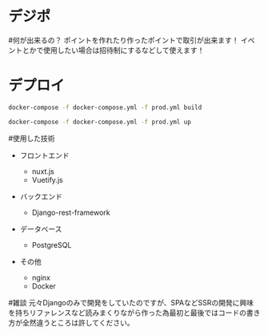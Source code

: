 # デジポ


#何が出来るの？
ポイントを作れたり作ったポイントで取引が出来ます！
イベントとかで使用したい場合は招待制にするなどして使えます！

# デプロイ
 
```bash
docker-compose -f docker-compose.yml -f prod.yml build
```
```bash
docker-compose -f docker-compose.yml -f prod.yml up
```
#使用した技術
- フロントエンド
   - nuxt.js
   - Vuetify.js

- バックエンド
   - Django-rest-framework

- データベース
   - PostgreSQL

- その他
   - nginx
   - Docker
   

#雑談
元々Djangoのみで開発をしていたのですが、SPAなどSSRの開発に興味を持ちリファレンスなど読みまくりながら作った為最初と最後ではコードの書き方が全然違うところは許してください。
